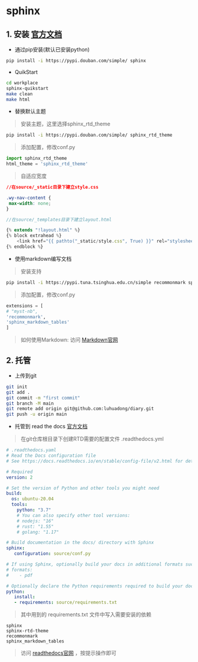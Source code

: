 # sphinx

## 1. 安装 [官方文档](https://www.sphinx-doc.org/en/master/index.html)

- 通过pip安装(默认已安装python)

```bash
pip install -i https://pypi.douban.com/simple/ sphinx
```

- QuikStart

```bash
cd workplace 
sphinx-quikstart  
make clean
make html  
```

- 替换默认主题

>安装主题，这里选择sphinx_rtd_theme

```bash
pip install -i https://pypi.douban.com/simple/ sphinx_rtd_theme
```

>添加配置，修改conf.py

```python
import sphinx_rtd_theme
html_theme = 'sphinx_rtd_theme'
```

>自适应宽度<br>

```css
//在source/_static目录下建立style.css

.wy-nav-content {
 max-width: none;
}
```

```js
//在source/_templates目录下建立layout.html

{% extends "!layout.html" %}
{% block extrahead %}
    <link href="{{ pathto("_static/style.css", True) }}" rel="stylesheet" type="text/css">
{% endblock %}
```

- 使用markdown编写文档

>安装支持

```bash
pip install -i https://pypi.tuna.tsinghua.edu.cn/simple recommonmark sphinx_markdown_tables
```

>添加配置，修改conf.py

```python
extensions = [
# "myst-nb",
'recommonmark',
'sphinx_markdown_tables'
]
```

>如何使用Markdown: 访问 [Markdown官网](https://markdown.com.cn/)

## 2. 托管

- 上传到git

```bash
git init
git add .
git commit -m "first commit"
git branch -M main
git remote add origin git@github.com:luhuadong/diary.git
git push -u origin main
```

- 托管到 read the docs [官方文档](https://docs.readthedocs.io/en/stable/tutorial/index.html)

>在git仓库根目录下创建RTD需要的配置文件 .readthedocs.yml

```yaml
# .readthedocs.yaml
# Read the Docs configuration file
# See https://docs.readthedocs.io/en/stable/config-file/v2.html for details

# Required
version: 2

# Set the version of Python and other tools you might need
build:
  os: ubuntu-20.04
  tools:
    python: "3.7"
    # You can also specify other tool versions:
    # nodejs: "16"
    # rust: "1.55"
    # golang: "1.17"

# Build documentation in the docs/ directory with Sphinx
sphinx:
   configuration: source/conf.py

# If using Sphinx, optionally build your docs in additional formats such as PDF
# formats:
#    - pdf

# Optionally declare the Python requirements required to build your docs
python:
   install:
   - requirements: source/requirements.txt
```

>其中用到的 requirements.txt 文件中写入需要安装的依赖

```text
sphinx
sphinx-rtd-theme
recommonmark
sphinx_markdown_tables
```

>访问 [readthedocs官网](https://readthedocs.org) ，按提示操作即可
